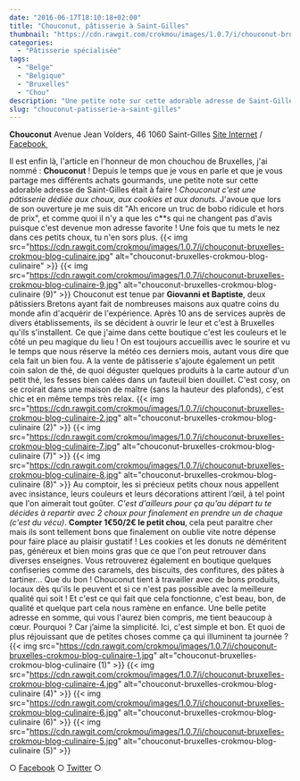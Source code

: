 ```yaml
---
date: "2016-06-17T18:10:18+02:00"
title: "Chouconut, pâtisserie à Saint-Gilles"
thumbnail: "https://cdn.rawgit.com/crokmou/images/1.0.7/i/chouconut-bruxelles-crokmou-blog-culinaire-3.jpg"
categories:
  - "Pâtisserie spécialisée"
tags:
  - "Belge"
  - "Belgique"
  - "Bruxelles"
  - "Chou"
description: "Une petite note sur cette adorable adresse de Saint-Gilles était à faire : Chouconut c'est une pâtisserie dédiée aux choux, aux cookies et aux donuts"
slug: "chouconut-patisserie-a-saint-gilles"
---
```


**Chouconut** Avenue Jean Volders, 46 1060 Saint-Gilles [Site Internet](http://www.chouconut.com/) / [Facebook ](https://www.facebook.com/Chouconut)

Il est enfin là, l'article en l'honneur de mon chouchou de Bruxelles, j'ai nommé : **Chouconut** ! Depuis le temps que je vous en parle et que je vous partage mes différents achats gourmands, une petite note sur cette adorable adresse de Saint-Gilles était à faire ! _Chouconut c'est une pâtisserie dédiée aux choux, aux cookies et aux donuts._ J'avoue que lors de son ouverture je me suis dit "Ah encore un truc de bobo ridicule et hors de prix", et comme quoi il n'y a que les c**s qui ne changent pas d'avis puisque c'est devenue mon adresse favorite ! Une fois que tu mets le nez dans ces petits choux, tu n'en sors plus. {{< img src="https://cdn.rawgit.com/crokmou/images/1.0.7/i/chouconut-bruxelles-crokmou-blog-culinaire.jpg" alt="chouconut-bruxelles-crokmou-blog-culinaire" >}} {{< img src="https://cdn.rawgit.com/crokmou/images/1.0.7/i/chouconut-bruxelles-crokmou-blog-culinaire-9.jpg" alt="chouconut-bruxelles-crokmou-blog-culinaire (9)" >}} Chouconut est tenue par **Giovanni et Baptiste**, deux pâtissiers Bretons ayant fait de nombreuses maisons aux quatre coins du monde afin d'acquérir de l'expérience. Après 10 ans de services auprès de divers établissements, ils se décident à ouvrir le leur et c'est à Bruxelles qu'ils s'installent. Ce que j'aime dans cette boutique c'est les couleurs et le côté un peu magique du lieu ! On est toujours accueillis avec le sourire et vu le temps que nous réserve la météo ces derniers mois, autant vous dire que cela fait un bien fou. A la vente de pâtisserie s'ajoute également un petit coin salon de thé, de quoi déguster quelques produits à la carte autour d'un petit thé, les fesses bien calées dans un fauteuil bien douillet. C'est cosy, on se croirait dans une maison de maître (sans la hauteur des plafonds), c'est chic et en même temps très relax. {{< img src="https://cdn.rawgit.com/crokmou/images/1.0.7/i/chouconut-bruxelles-crokmou-blog-culinaire-2.jpg" alt="chouconut-bruxelles-crokmou-blog-culinaire (2)" >}} {{< img src="https://cdn.rawgit.com/crokmou/images/1.0.7/i/chouconut-bruxelles-crokmou-blog-culinaire-7.jpg" alt="chouconut-bruxelles-crokmou-blog-culinaire (7)" >}} {{< img src="https://cdn.rawgit.com/crokmou/images/1.0.7/i/chouconut-bruxelles-crokmou-blog-culinaire-8.jpg" alt="chouconut-bruxelles-crokmou-blog-culinaire (8)" >}} Au comptoir, les si précieux petits choux nous appellent avec insistance, leurs couleurs et leurs décorations attirent l’œil, à tel point que l'on aimerait tout goûter. _C'est d'ailleurs pour ça qu'au départ tu te décides à repartir avec 2 choux pour finalement en prendre un de chaque (c'est du vécu)_. **Compter 1€50/2€ le petit chou**, cela peut paraitre cher mais ils sont tellement bons que finalement on oublie vite notre dépense pour faire place au plaisir gustatif ! Les cookies et les donuts ne déméritent pas, généreux et bien moins gras que ce que l'on peut retrouver dans diverses enseignes. Vous retrouverez également en boutique quelques confiseries comme des caramels, des biscuits, des confitures, des pâtes à tartiner... Que du bon ! Chouconut tient à travailler avec de bons produits, locaux dès qu'ils le peuvent et si ce n'est pas possible avec la meilleure qualité qui soit ! Et c'est ce qui fait que cela fonctionne, c'est beau, bon, de qualité et quelque part cela nous ramène en enfance. Une belle petite adresse en somme, qui vous l'aurez bien compris, me tient beaucoup à cœur. Pourquoi ? Car j’aime la simplicité. Ici, c'est simple et bon. Et quoi de plus réjouissant que de petites choses comme ça qui illuminent ta journée ? {{< img src="https://cdn.rawgit.com/crokmou/images/1.0.7/i/chouconut-bruxelles-crokmou-blog-culinaire-1.jpg" alt="chouconut-bruxelles-crokmou-blog-culinaire (1)" >}} {{< img src="https://cdn.rawgit.com/crokmou/images/1.0.7/i/chouconut-bruxelles-crokmou-blog-culinaire-4.jpg" alt="chouconut-bruxelles-crokmou-blog-culinaire (4)" >}} {{< img src="https://cdn.rawgit.com/crokmou/images/1.0.7/i/chouconut-bruxelles-crokmou-blog-culinaire-6.jpg" alt="chouconut-bruxelles-crokmou-blog-culinaire (6)" >}} {{< img src="https://cdn.rawgit.com/crokmou/images/1.0.7/i/chouconut-bruxelles-crokmou-blog-culinaire-5.jpg" alt="chouconut-bruxelles-crokmou-blog-culinaire (5)" >}}

○ [Facebook](https://www.facebook.com/crokmou.blog) ○ [Twitter](https://twitter.com/Crokmou) ○
